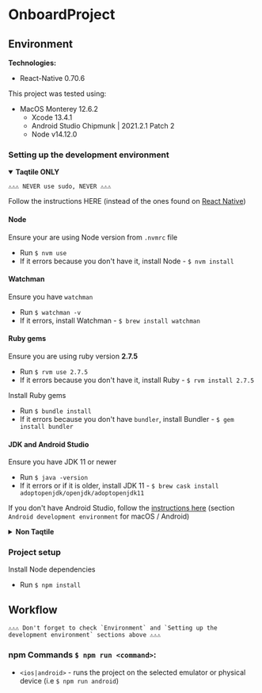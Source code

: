 # OnboardProject
## Environment

**Technologies:**
- React-Native 0.70.6

This project was tested using:

- MacOS Monterey 12.6.2
  - Xcode 13.4.1
  - Android Studio Chipmunk | 2021.2.1 Patch 2
  - Node v14.12.0

### Setting up the development environment

<details open>
<summary><b>Taqtile ONLY</b></summary>

```
⚠️⚠️⚠️ NEVER use sudo, NEVER ⚠️⚠️⚠️
```

Follow the instructions HERE (instead of the ones found on [React Native](https://reactnative.dev/))

#### Node

Ensure your are using Node version from `.nvmrc` file

- Run `$ nvm use`
- If it errors because you don't have it, install Node - `$ nvm install`

#### Watchman

Ensure you have `watchman`

- Run `$ watchman -v`
- If it errors, install Watchman - `$ brew install watchman`

#### Ruby gems

Ensure you are using ruby version **2.7.5**

- Run `$ rvm use 2.7.5`
- If it errors because you don't have it, install Ruby - `$ rvm install 2.7.5`

Install Ruby gems

- Run `$ bundle install`
- If it errors because you don't have `bundler`, install Bundler - `$ gem install bundler`

#### JDK and Android Studio

Ensure you have JDK 11 or newer

- Run `$ java -version`
- If it errors or if it is older, install JDK 11 - `$ brew cask install adoptopenjdk/openjdk/adoptopenjdk11`

If you don't have Android Studio, follow the [instructions here](https://reactnative.dev/docs/environment-setup) (section `Android development environment` for macOS / Android)

</details>

<details>
<summary><b>Non Taqtile</b></summary>

Follow the instructions found on [React Native](https://reactnative.dev/docs/environment-setup)

</details>

### Project setup

Install Node dependencies

- Run `$ npm install`

## Workflow

```
⚠️⚠️⚠️ Don't forget to check `Environment` and `Setting up the development environment` sections above ⚠️⚠️⚠️
```

### npm Commands `$ npm run <command>`:

- `<ios|android>` - runs the project on the selected emulator or physical device (i.e `$ npm run android`)
